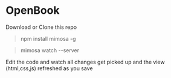 OpenBook
========

Download or Clone this repo

> npm install mimosa -g

> mimosa watch --server

Edit the code and watch all changes get picked up and the view (html,css,js) refreshed as you save
